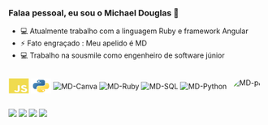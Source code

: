 ### Falaa pessoal, eu sou o Michael Douglas 👋

- 💻 Atualmente trabalho com a linguagem Ruby e framework Angular
- ⚡ Fato engraçado : Meu apelido é MD
- 💻 Trabalho na sousmile como engenheiro de software júnior

<div style="display: inline_block"><br>
  <img align="center" alt="MD-Js" height="30" width="40" src="https://raw.githubusercontent.com/devicons/devicon/master/icons/javascript/javascript-plain.svg">
  <img align="center" alt="MD-Python" height="30" width="40" src="https://raw.githubusercontent.com/devicons/devicon/master/icons/python/python-original.svg">
  <img align="center" alt="MD-Canva" height="30" width="40" src="https://miro.medium.com/max/400/1*0LPW_rMjAE_s5WPIiBOoEQ.png">
  <img align="center" alt="MD-Ruby" height="30" width="40" src="https://cdn.jsdelivr.net/gh/devicons/devicon/icons/ruby/ruby-original.svg">
  <img align="center" alt="MD-SQL" height="30" width="40" src="https://cdn.jsdelivr.net/gh/devicons/devicon/icons/postgresql/postgresql-plain.svg">  
  <img align="right" alt="MD-pic" height="150" style="border-radius:50px;" src="https://www.gifcen.com/wp-content/uploads/2022/04/zoro-gif-5.gif">
  <img align="center" alt="MD-Python" height="30" width="40" src="https://upload.wikimedia.org/wikipedia/commons/thumb/c/cf/Angular_full_color_logo.svg/2048px-Angular_full_color_logo.svg.png">
</div>

##

<div>
  <a href="https://www.instagram.com/michael_sp/" target="_blank"><img src="https://img.shields.io/badge/-Instagram-%23E4405F?style=for-the-badge&logo=instagram&logoColor=white" target="_blank"></a>
 <a href="https://discord.gg/Scnud6sd" target="_blank"><img src="https://img.shields.io/badge/Discord-7289DA?style=for-the-badge&logo=discord&logoColor=white" target="_blank"></a> 
  <a href = "mailto:michael.emboava20@gmail.com"><img src="https://img.shields.io/badge/-Gmail-%23333?style=for-the-badge&logo=gmail&logoColor=white" target="_blank"></a>
  <a href="https://www.linkedin.com/in/michael-douglas-a79765222/" target="_blank"><img src="https://img.shields.io/badge/-LinkedIn-%230077B5?style=for-the-badge&logo=linkedin&logoColor=white" target="_blank"></a>
</div>


